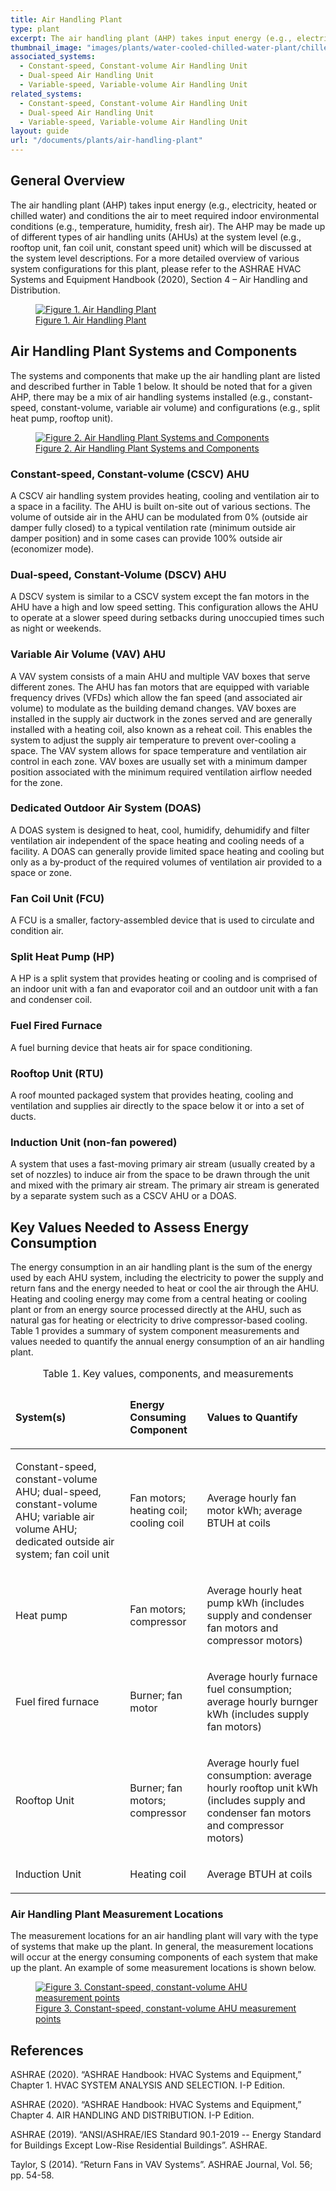 ```yaml
---
title: Air Handling Plant
type: plant
excerpt: The air handling plant (AHP) takes input energy (e.g., electricity, heated or chilled water) and conditions the air to meet required indoor environmental conditions
thumbnail_image: "images/plants/water-cooled-chilled-water-plant/chilled-water-plant-overview.jpeg"
associated_systems:
  - Constant-speed, Constant-volume Air Handling Unit
  - Dual-speed Air Handling Unit
  - Variable-speed, Variable-volume Air Handling Unit
related_systems:
  - Constant-speed, Constant-volume Air Handling Unit
  - Dual-speed Air Handling Unit
  - Variable-speed, Variable-volume Air Handling Unit 
layout: guide
url: "/documents/plants/air-handling-plant"
---
```


## General Overview

The air handling plant (AHP) takes input energy (e.g., electricity, heated or chilled water) and conditions the air to meet required indoor environmental conditions (e.g., temperature, humidity, fresh air). The AHP may be made up of different types of air handling units (AHUs) at the system level (e.g., rooftop unit, fan coil unit, constant speed unit) which will be discussed at the system level descriptions. For a more detailed overview of various system configurations for this plant, please refer to the ASHRAE HVAC Systems and Equipment Handbook (2020), Section 4 – Air Handling and Distribution.

<a href="/images/plants/air-handling-plant/air handling plant figure 1.png">
    <figure class="figure mb-4 mt-3">
        <img src="/images/plants/air-handling-plant/air handling plant figure 1.png" class="figure-img img-fluid rounded" alt="Figure 1. Air Handling Plant">
        <figcaption class="figure-caption text-left">Figure 1. Air Handling Plant</figcaption>
    </figure>
</a>

## Air Handling Plant Systems and Components

The systems and components that make up the air handling plant are listed and described further in Table 1 below. It should be noted that for a given AHP, there may be a mix of air handling systems installed (e.g., constant-speed, constant-volume, variable air volume) and configurations (e.g., split heat pump, rooftop unit). 

<a href="/images/plants/air-handling-plant/air handling plant figure 2.png">
    <figure class="figure mb-4 mt-3">
        <img src="/images/plants/air-handling-plant/air handling plant figure 2.png" class="figure-img img-fluid rounded" alt="Figure 2. Air Handling Plant Systems and Components">
        <figcaption class="figure-caption text-left">Figure 2. Air Handling Plant Systems and Components</figcaption>
    </figure>
</a>

### Constant-speed, Constant-volume (CSCV) AHU

A CSCV air handling system provides heating, cooling and ventilation air to a space in a facility. The AHU is built on-site out of various sections. The volume of outside air in the AHU can be modulated from 0% (outside air damper fully closed) to a typical ventilation rate (minimum outside air damper position) and in some cases can provide 100% outside air (economizer mode). 

### Dual-speed, Constant-Volume (DSCV) AHU 

A DSCV system is similar to a CSCV system except the fan motors in the AHU have a high and low speed setting. This configuration allows the AHU to operate at a slower speed during setbacks during unoccupied times such as night or weekends.  

### Variable Air Volume (VAV) AHU 

A VAV system consists of a main AHU and multiple VAV boxes that serve different zones. The AHU has fan motors that are equipped with variable frequency drives (VFDs) which allow the fan speed (and associated air volume) to modulate as the building demand changes. VAV boxes are installed in the supply air ductwork in the zones served and are generally installed with a heating coil, also known as a reheat coil. This enables the system to adjust the supply air temperature to prevent over-cooling a space. The VAV system allows for space temperature and ventilation air control in each zone. VAV boxes are usually set with a minimum damper position associated with the minimum required ventilation airflow needed for the zone.  

### Dedicated Outdoor Air System (DOAS) 

A DOAS system is designed to heat, cool, humidify, dehumidify and filter ventilation air independent of the space heating and cooling needs of a facility. A DOAS can generally provide limited space heating and cooling but only as a by-product of the required volumes of ventilation air provided to a space or zone.   

### Fan Coil Unit (FCU) 

A FCU is a smaller, factory-assembled device that is used to circulate and condition air.  

### Split Heat Pump (HP) 

A HP is a split system that provides heating or cooling and is comprised of an indoor unit with a fan and evaporator coil and an outdoor unit with a fan and condenser coil.  

### Fuel Fired Furnace  

A fuel burning device that heats air for space conditioning. 

### Rooftop Unit (RTU) 

A roof mounted packaged system that provides heating, cooling and ventilation and supplies air directly to the space below it or into a set of ducts. 

### Induction Unit (non-fan powered) 

A system that uses a fast-moving primary air stream (usually created by a set of nozzles) to induce air from the space to be drawn through the unit and mixed with the primary air stream. The primary air stream is generated by a separate system such as a CSCV AHU or a DOAS. 

## Key Values Needed to Assess Energy Consumption

The energy consumption in an air handling plant is the sum of the energy used by each AHU system, including the electricity to power the supply and return fans and the energy needed to heat or cool the air through the AHU. Heating and cooling energy may come from a central heating or cooling plant or from an energy source processed directly at the AHU, such as natural gas for heating or electricity to drive compressor-based cooling. Table 1 provides a summary of system component measurements and values needed to quantify the annual energy consumption of an air handling plant.

<table>
    <caption>Table 1. Key values, components, and measurements</caption>
    <thead>
        <tr>
            <td>
                <p><strong>System(s)</strong></p>
            </td>
            <td>
                <p><strong>Energy Consuming Component</strong></p>
            </td>
            <td>
                <p><strong>Values to Quantify</strong></p>
            </td>
        </tr>
    <tbody>
        <tr>
            <td>
                <p>Constant-speed, constant-volume AHU; dual-speed, constant-volume AHU; variable air volume AHU; dedicated outside air system; fan coil unit</p>
            </td>
            <td>
                <p>Fan motors; heating coil; cooling coil</p>
            </td>
            <td>
                <p>Average hourly fan motor kWh; average BTUH at coils</p>
            </td>
        </tr>
        <tr>
            <td>
                <p>Heat pump</p>
            </td>
            <td>
                <p>Fan motors; compressor</p>
            </td>
            <td>
                <p>Average hourly heat pump kWh (includes supply and condenser fan motors and compressor motors)</p>
            </td>
        </tr>
        <tr>
            <td>
                <p>Fuel fired furnace</p>
            </td>
            <td>
                <p>Burner; fan motor</p>
            </td>
            <td>
                <p>Average hourly furnace fuel consumption; average hourly burnger kWh (includes supply fan motors)</p>
            </td>
        </tr>
        <tr>
            <td>
                <p>Rooftop Unit</p>
            </td>
            <td>
                <p>Burner; fan motors; compressor</p>
            </td>
            <td>
                <p>Average hourly fuel consumption: average hourly rooftop unit kWh (includes supply and condenser fan motors and compressor motors)</p>
            </td>
        </tr>
        <tr>
            <td>
                <p>Induction Unit</p>
            </td>
            <td>
                <p>Heating coil</p>
            </td>
            <td>
                <p>Average BTUH at coils</p>
            </td>
        </tr>
    </tbody>
</table>

### Air Handling Plant Measurement Locations

The measurement locations for an air handling plant will vary with the type of systems that make up the plant. In general, the measurement locations will occur at the energy consuming components of each system that make up the plant. An example of some measurement locations is shown below. 

<a href="/images/plants/air-handling-plant/air handling plant figure 3.png">
    <figure class="figure mb-4 mt-3">
        <img src="/images/plants/air-handling-plant/air handling plant figure 3.png" class="figure-img img-fluid rounded" alt="Figure 3. Constant-speed, constant-volume AHU measurement points">
        <figcaption class="figure-caption text-left">Figure 3. Constant-speed, constant-volume AHU measurement points</figcaption>
    </figure>
</a>

## References

ASHRAE (2020). “ASHRAE Handbook: HVAC Systems and Equipment,” Chapter 1. HVAC SYSTEM ANALYSIS AND SELECTION. I-P Edition.  

ASHRAE (2020). “ASHRAE Handbook: HVAC Systems and Equipment,” Chapter 4. AIR HANDLING AND DISTRIBUTION. I-P Edition.  

ASHRAE (2019). “ANSI/ASHRAE/IES Standard 90.1-2019 -- Energy Standard for Buildings Except Low-Rise Residential Buildings”. ASHRAE. 

Taylor, S (2014). “Return Fans in VAV Systems”. ASHRAE Journal, Vol. 56; pp. 54-58.
